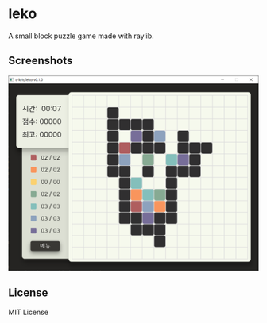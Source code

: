 # leko

A small block puzzle game made with raylib.

## Screenshots

<img src="https://raw.githubusercontent.com/c-krit/leko/main/leko/res/images/readme.png" width="600" alt="c-krit/leko #1">  

## License

MIT License